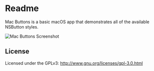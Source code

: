 #  Readme

Mac Buttons is a basic macOS app that demonstrates all of the available NSButton styles.

![Mac Buttons Screenshot](http://bit.ly/2teiLYt)

## License

Licensed under the GPLv3: http://www.gnu.org/licenses/gpl-3.0.html
